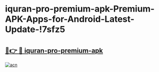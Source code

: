 # iquran-pro-premium-apk-Premium-APK-Apps-for-Android-Latest-Update-!7sfz5

# <h2><a href="https://ncvj6x.esa.edu.pl?title=iquran-pro-premium-apk&ref=7sfz5">🔗👉 🔴 iquran-pro-premium-apk</a></h2>

[![acn](https://github.com/user-attachments/assets/0f9c940e-d8b0-45ae-aac7-cd30a18b3e1c)](https://ncvj6x.esa.edu.pl?title=iquran-pro-premium-apk&ref=7sfz5)

